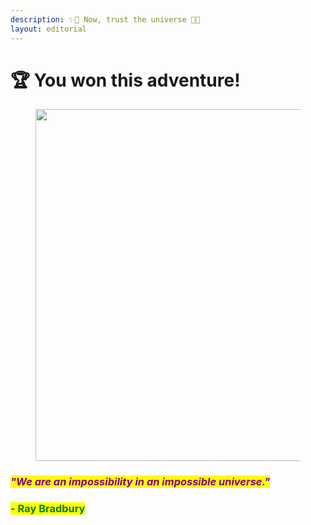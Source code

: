 ```yaml
---
description: ✨🌹 Now, trust the universe 🌹✨
layout: editorial
---
```


# 🏆 You won this adventure!

<figure><img src="../../../../../.gitbook/assets/pexels-btgl-♡-6558405.jpg" alt="" width="563"><figcaption></figcaption></figure>

### _<mark style="color:purple;">"We are an impossibility in an impossible universe."</mark>_

### <mark style="color:green;">- Ray Bradbury</mark>
